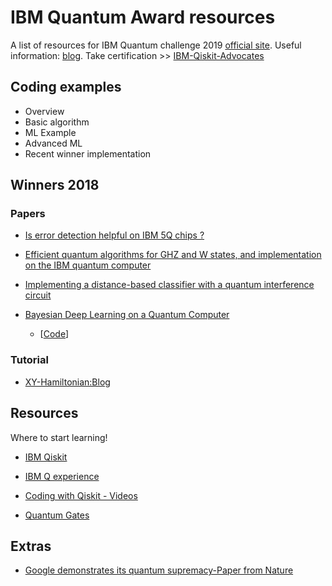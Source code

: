 # IBM Quantum Award resources
A list of resources for IBM Quantum challenge 2019 [official site](https://ibmqawards.com). Useful information: [blog](https://www.ibm.com/blogs/research/2019/09/building-quantum-skills/). Take certification >> [IBM-Qiskit-Advocates](https://community.qiskit.org/advocates/)

## Coding examples

- Overview
- Basic algorithm
- ML Example
- Advanced ML
- Recent winner implementation

## Winners 2018

### Papers

- [Is error detection helpful on IBM 5Q chips ?](https://arxiv.org/abs/1705.08957)

- [Efficient quantum algorithms for GHZ and W states, and implementation on the IBM quantum computer](https://arxiv.org/abs/1807.05572)

- [Implementing a distance-based classifier with a quantum interference circuit](https://arxiv.org/abs/1703.10793)

- [Bayesian Deep Learning on a Quantum Computer](https://arxiv.org/pdf/1806.11463.pdf)

  - [[Code](https://gitlab.com/apozas/bayesian-dl-quantum/)]

### Tutorial

- [XY-Hamiltonian:Blog](https://medium.com/qiskit/how-i-became-a-quantum-computation-scientist-dbf4ccd538c9)

## Resources

Where to start learning!

- [IBM Qiskit](https://qiskit.org)

- [IBM Q experience](https://quantum-computing.ibm.com)

- [Coding with Qiskit - Videos](https://www.youtube.com/playlist?list=PLOFEBzvs-Vvp2xg9-POLJhQwtVktlYGbY)

- [Quantum Gates](https://quantum-computing.ibm.com/support/guides/gate-overview)

## Extras

- [Google demonstrates its quantum supremacy-Paper from Nature](https://www.nature.com/articles/s41586-019-1666-5?fbclid=IwAR382bUHaSOgZpZDw7HMSAESLXQ_skyNW7Qza3UPivcUu_SmnW-XyUk9ez8)
